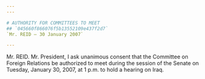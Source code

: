 ```yaml
---
---

# AUTHORITY FOR COMMITTEES TO MEET
## `045660f866076f5b13552109e437f2d7`
`Mr. REID — 30 January 2007`

---
```



Mr. REID. Mr. President, I ask unanimous consent that the Committee 
on Foreign Relations be authorized to meet during the session of the 
Senate on Tuesday, January 30, 2007, at 1 p.m. to hold a hearing on 
Iraq.